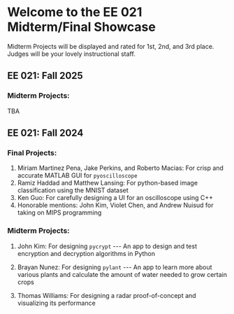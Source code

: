 # **Welcome to the EE 021 Midterm/Final Showcase**

Midterm Projects will be displayed and rated for 1st, 2nd, and 3rd place.
Judges will be your lovely instructional staff.

## EE 021: Fall 2025

### Midterm Projects:

TBA

## EE 021: Fall 2024

### Final Projects:

1. Miriam Martinez Pena, Jake Perkins, and Roberto Macias: For crisp and accurate MATLAB GUI for `pyoscilloscope`
2. Ramiz Haddad and Matthew Lansing: For python-based image classification using the MNIST dataset
3. Ken Guo: For carefully designing a UI for an oscilloscope using C++
4. Honorable mentions: John Kim, Violet Chen, and Andrew Nuisud for taking on MIPS programming


### Midterm Projects:
1. John Kim: For designing `pycrypt` --- An app to design and test encryption and decryption algorithms in Python

2. Brayan Nunez: For designing `pylant` --- An app to learn more about various plants and calculate the amount of water needed to grow certain crops


3. Thomas Williams: For designing a radar proof-of-concept and visualizing its performance
